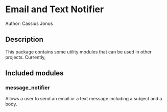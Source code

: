 # Email and Text Notifier

Author: Cassius Jonus

## Description

This package contains some utility modules that can be used in other projects. Currently,

## Included modules

### message_notifier

Allows a user to send an email or a text message including a subject and a body.
